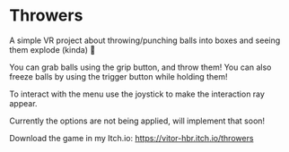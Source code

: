 # Throwers

A simple VR project about throwing/punching balls into boxes and seeing them explode (kinda) 🙂

You can grab balls using the grip button, and throw them! You can also freeze balls by using the trigger button while holding them!

To interact with the menu use the joystick to make the interaction ray appear.

Currently the options are not being applied, will implement that soon!

Download the game in my Itch.io: https://vitor-hbr.itch.io/throwers
